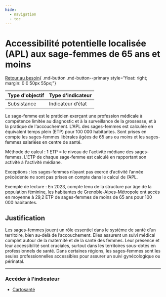 ```yaml
---
hide:
  - navigation
  - toc
---
```

# Accessibilité potentielle localisée (APL) aux sage-femmes de 65 ans et moins

[Retour au besoin](https://konsilion.github.io/diag360/pages/besoins/bv4){ .md-button .md-button--primary style="float: right; margin: 0 0 50px 55px;"}

|Type d'objectif|Type d'indicateur|
|--|--|
|Subsistance|Indicateur d’état|

Le  sage-femme  est  le  praticien  exerçant  une  profession  médicale  à  compétence limitée  au  diagnostic  et  à  la  surveillance  de  la  grossesse,  et  à  la  pratique  de l'accouchement. L'APL des sages-femmes est calculée en équivalent temps plein (ETP) pour  100 000 habitantes. Sont prises en compte les sages-femmes libérales âgées de 65 ans ou moins et les sages-femmes salariées en centre de santé. 

Méthode  de  calcul : 1 ETP = le niveau de l'activité médiane des sages-femmes. L'ETP de chaque sage-femme est calculé en rapportant son activité à l'activité médiane. 

Exceptions : les sages-femmes n’ayant pas exercé d’activité l’année précédente ne sont pas prises en compte dans le calcul de l’APL. 

Exemple  de  lecture  :  En  2023,  compte  tenu  de la structure par âge de la population féminine,  les  habitantes  de  Grenoble-Alpes-Métropole  ont accès en moyenne à 29,2 ETP de sages-femmes de moins de 65 ans pour 100 000 habitantes.


## Justification

Les  sages-femmes  jouent  un  rôle  essentiel  dans  le  système  de  santé  d’un territoire, bien au-delà de l’accouchement. Elles assurent un suivi médical complet autour de la maternité et de la santé des femmes. Leur présence et leur accessibilité sont cruciales, surtout  dans  les  territoires  sous-dotés  en  professionnels  de  santé.  Dans  certaines régions, les sages-femmes sont les seules professionnelles accessibles pour assurer un suivi gynécologique ou périnatal. 

---

### Accéder à l'indicateur

- [Cartosanté](https://cartosante.atlasante.fr/#c=indicator&i=apl_sf.apl_sf&s=2023&t=A01&view=map9)
